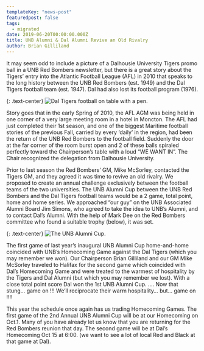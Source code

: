 ```yaml
---
templateKey: "news-post"
featuredpost: false
tags:
  - migrated
date: 2019-06-20T00:00:00.000Z
title: UNB Alumni & Dal Alumni Revive an Old Rivalry
author: Brian Gilliland
---
```


It may seem odd to include a picture of a Dalhousie University Tigers promo ball in a UNB Red Bombers newsletter, but there is a great story about the Tigers’ entry into the Atlantic Football League (AFL) in 2010 that speaks to the long history between the UNB Red Bombers (est. 1949) and the Dal Tigers football team (est. 1947). Dal had also lost its football program (1976).

{: .text-center}
![Dal Tigers football on table with a pen.](/img/posts/2016-08-25-one.jpg)

Story goes that in the early Spring of 2010, the AFL AGM was being held in one corner of a very large meeting room in a hotel in Moncton. The AFL had just completed their 1st season, and one of the biggest Maritime football stories of the previous Fall, carried by every ‘daily’ in the region, had been the return of the UNB Red Bombers to the football field. Suddenly the door at the far corner of the room burst open and 2 of these balls spiraled perfectly toward the Chairperson’s table with a loud “WE WANT IN”. The Chair recognized the delegation from Dalhousie University.

Prior to last season the Red Bombers’ GM, Mike McSorley, contacted the Tigers GM, and they agreed it was time to revive an old rivalry. We proposed to create an annual challenge exclusively between the football teams of the two universities. The UNB Alumni Cup between the UNB Red Bombers and the Dal Tigers football teams would be a 2 game, total point, home and home series. We approached “our guy” on the UNB Associated Alumni Board Jim Simons, who agreed to take the idea to UNB’s Alumni, and to contact Dal’s Alumni. With the help of Mark Dee on the Red Bombers committee who found a suitable trophy (below), it was set.

{: .text-center}
![The UNB Alumni Cup.](/img/posts/2016-08-25-two.jpg)

The first game of last year’s inaugural UNB Alumni Cup home-and-home coincided with UNB’s Homecoming Game against the Dal Tigers (which you may remember we won). Our Chairperson Brian Gilliland and our GM Mike McSorley traveled to Halifax for the second game which coincided with Dal’s Homecoming Game and were treated to the warmest of hospitality by the Tigers and Dal Alumni (but which you may remember we lost). With a close total point score Dal won the 1st UNB Alumni Cup. …. Now that stung… game on !!! We’ll reciprocate their warm hospitality… but… game on !!!!

This year the schedule once again has us trading Homecoming Games. The first game of the 2nd Annual UNB Alumni Cup will be at our Homecoming on Oct.1. Many of you have already let us know that you are returning for the Red Bombers reunion that day. The second game will be at Dal’s Homecoming Oct 15 at 6:00. (we want to see a lot of local Red and Black at that game at Dal).
